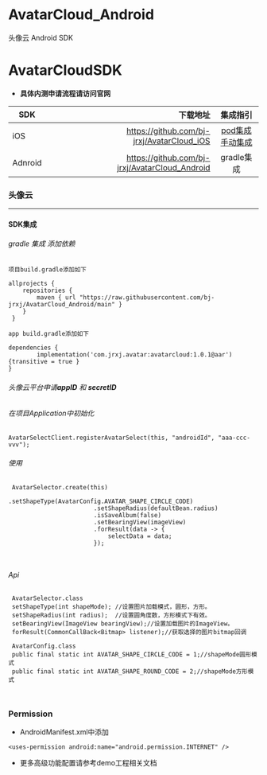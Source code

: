 # AvatarCloud_Android
头像云 Android SDK

# AvatarCloudSDK



* **具体内测申请流程请访问官网**


|SDK|下载地址|集成指引|
|-|-------:|:------:|
|iOS|https://github.com/bj-jrxj/AvatarCloud_iOS|[pod集成](#SDK集成)<br>[手动集成](#手动集成)|
|Adnroid|https://github.com/bj-jrxj/AvatarCloud_Android|gradle集成|




### 头像云

---

#### SDK集成

###### gradle 集成 添加依赖


```
项目build.gradle添加如下

allprojects {
 	repositories {
 		maven { url "https://raw.githubusercontent.com/bj-jrxj/AvatarCloud_Android/main" }
 	}
 }

```
```
app build.gradle添加如下

dependencies {
        implementation('com.jrxj.avatar:avatarcloud:1.0.1@aar') {transitive = true }
}

```


###### 头像云平台申请**appID** 和 **secretID**

###### 在项目Application中初始化

```
AvatarSelectClient.registerAvatarSelect(this, "androidId", "aaa-ccc-vvv");

```

###### 使用

```
 AvatarSelector.create(this)
                        .setShapeType(AvatarConfig.AVATAR_SHAPE_CIRCLE_CODE)
                        .setShapeRadius(defaultBean.radius)
                        .isSaveAlbum(false)
                        .setBearingView(imageView)
                        .forResult(data -> {
                            selectData = data;
                        });
						
						
```
###### Api

```
 AvatarSelector.class
 setShapeType(int shapeMode); //设置图片加载模式，圆形，方形。
 setShapeRadius(int radius);  //设置圆角度数，方形模式下有效。
 setBearingView(ImageView bearingView);//设置加载图片的ImageView。
 forResult(CommonCallBack<Bitmap> listener);//获取选择的图片bitmap回调	
 
 AvatarConfig.class
 public final static int AVATAR_SHAPE_CIRCLE_CODE = 1;//shapeMode圆形模式
 public final static int AVATAR_SHAPE_ROUND_CODE = 2;//shapeMode方形模式
 
						
```

### Permission	
* AndroidManifest.xml中添加

```
<uses-permission android:name="android.permission.INTERNET" />						
```

* 更多高级功能配置请参考demo工程相关文档
